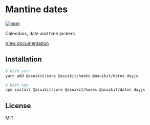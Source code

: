# Mantine dates

[![npm](https://img.shields.io/npm/dm/@asuikit/dates)](https://www.npmjs.com/package/@asuikit/dates)

Calendars, date and time pickers

[View documentation](https://srcalienswap.github.io/as-uikit/)

## Installation

```bash
# With yarn
yarn add @asuikit/core @asuikit/hooks @asuikit/dates dayjs

# With npm
npm install @asuikit/core @asuikit/hooks @asuikit/dates dayjs
```

## License

MIT
